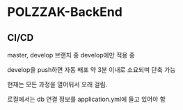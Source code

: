 # POLZZAK-BackEnd

## CI/CD
master, develop 브랜치 중 develop에만 적용 중

develop을 push하면 자동 배포 약 3분 이내로 소요되며 단축 가능

현재는 모든 과정을 열어둬서 오래 걸림.

로컬에서는 db 연결 정보를 application.yml에 들고 있어야 함